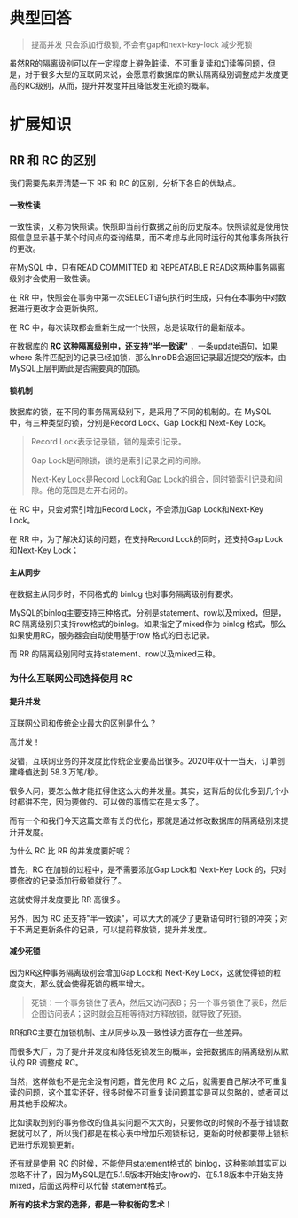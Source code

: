 # 典型回答

> 提高并发
> 	只会添加行级锁, 不会有gap和next-key-lock
> 减少死锁
> 	

虽然RR的隔离级别可以在一定程度上避免脏读、不可重复读和幻读等问题，但是，对于很多大型的互联网来说，会愿意将数据库的默认隔离级别调整成并发度更高的RC级别，从而，提升并发度并且降低发生死锁的概率。



# 扩展知识


## RR 和 RC 的区别


我们需要先来弄清楚一下 RR 和 RC 的区别，分析下各自的优缺点。



#### 一致性读


一致性读，又称为快照读。快照即当前行数据之前的历史版本。快照读就是使用快照信息显示基于某个时间点的查询结果，而不考虑与此同时运行的其他事务所执行的更改。



在MySQL 中，只有READ COMMITTED 和 REPEATABLE READ这两种事务隔离级别才会使用一致性读。



在 RR 中，快照会在事务中第一次SELECT语句执行时生成，只有在本事务中对数据进行更改才会更新快照。



在 RC 中，每次读取都会重新生成一个快照，总是读取行的最新版本。



在数据库的 **RC 这种隔离级别中，还支持"半一致读"** ，一条update语句，如果 where 条件匹配到的记录已经加锁，那么InnoDB会返回记录最近提交的版本，由MySQL上层判断此是否需要真的加锁。



#### 锁机制


数据库的锁，在不同的事务隔离级别下，是采用了不同的机制的。在 MySQL 中，有三种类型的锁，分别是Record Lock、Gap Lock和 Next-Key Lock。



> Record Lock表示记录锁，锁的是索引记录。
>
>  
>
> Gap Lock是间隙锁，锁的是索引记录之间的间隙。
>
>  
>
> Next-Key Lock是Record Lock和Gap Lock的组合，同时锁索引记录和间隙。他的范围是左开右闭的。
>



在 RC 中，只会对索引增加Record Lock，不会添加Gap Lock和Next-Key Lock。



在 RR 中，为了解决幻读的问题，在支持Record Lock的同时，还支持Gap Lock和Next-Key Lock；



#### 主从同步


在数据主从同步时，不同格式的 binlog 也对事务隔离级别有要求。



MySQL的binlog主要支持三种格式，分别是statement、row以及mixed，但是，RC 隔离级别只支持row格式的binlog。如果指定了mixed作为 binlog 格式，那么如果使用RC，服务器会自动使用基于row 格式的日志记录。



而 RR 的隔离级别同时支持statement、row以及mixed三种。



### 为什么互联网公司选择使用 RC


#### 提升并发


互联网公司和传统企业最大的区别是什么？



高并发！



没错，互联网业务的并发度比传统企业要高出很多。2020年双十一当天，订单创建峰值达到 58.3 万笔/秒。



很多人问，要怎么做才能扛得住这么大的并发量。其实，这背后的优化多到几个小时都讲不完，因为要做的、可以做的事情实在是太多了。



而有一个和我们今天这篇文章有关的优化，那就是通过修改数据库的隔离级别来提升并发度。



为什么 RC 比 RR 的并发度要好呢？



首先，RC 在加锁的过程中，是不需要添加Gap Lock和 Next-Key Lock 的，只对要修改的记录添加行级锁就行了。



这就使得并发度要比 RR 高很多。



另外，因为 RC 还支持"半一致读"，可以大大的减少了更新语句时行锁的冲突；对于不满足更新条件的记录，可以提前释放锁，提升并发度。



#### 减少死锁


因为RR这种事务隔离级别会增加Gap Lock和 Next-Key Lock，这就使得锁的粒度变大，那么就会使得死锁的概率增大。



> 死锁：一个事务锁住了表A，然后又访问表B；另一个事务锁住了表B，然后企图访问表A；这时就会互相等待对方释放锁，就导致了死锁。
>



RR和RC主要在加锁机制、主从同步以及一致性读方面存在一些差异。



而很多大厂，为了提升并发度和降低死锁发生的概率，会把数据库的隔离级别从默认的 RR 调整成 RC。



当然，这样做也不是完全没有问题，首先使用 RC 之后，就需要自己解决不可重复读的问题，这个其实还好，很多时候不可重复读问题其实是可以忽略的，或者可以用其他手段解决。



比如读取到别的事务修改的值其实问题不太大的，只要修改的时候的不基于错误数据就可以了，所以我们都是在核心表中增加乐观锁标记，更新的时候都要带上锁标记进行乐观锁更新。



还有就是使用 RC 的时候，不能使用statement格式的 binlog，这种影响其实可以忽略不计了，因为MySQL是在5.1.5版本开始支持row的、在5.1.8版本中开始支持mixed，后面这两种可以代替 statement格式。



**所有的技术方案的选择，都是一种权衡的艺术！**

